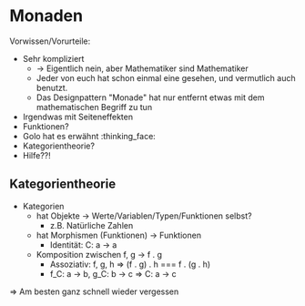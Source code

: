 # Monaden

Vorwissen/Vorurteile:

- Sehr kompliziert
  - -> Eigentlich nein, aber Mathematiker sind Mathematiker
  - Jeder von euch hat schon einmal eine gesehen, und vermutlich auch benutzt.
  - Das Designpattern "Monade" hat nur entfernt etwas mit dem mathematischen Begriff zu tun
- Irgendwas mit Seiteneffekten
- Funktionen?
- Golo hat es erwähnt :thinking_face:
- Kategorientheorie?
- Hilfe??!

## Kategorientheorie

- Kategorien
  - hat Objekte -> Werte/Variablen/Typen/Funktionen selbst?
    - z.B. Natürliche Zahlen
  - hat Morphismen (Funktionen) -> Funktionen
    - Identität: C: a -> a
  - Komposition zwischen f, g -> f . g 
    - Assoziativ: f, g, h => (f . g) . h === f . (g . h) 
    - f_C: a -> b, g_C: b -> c => C: a -> c 

=> Am besten ganz schnell wieder vergessen